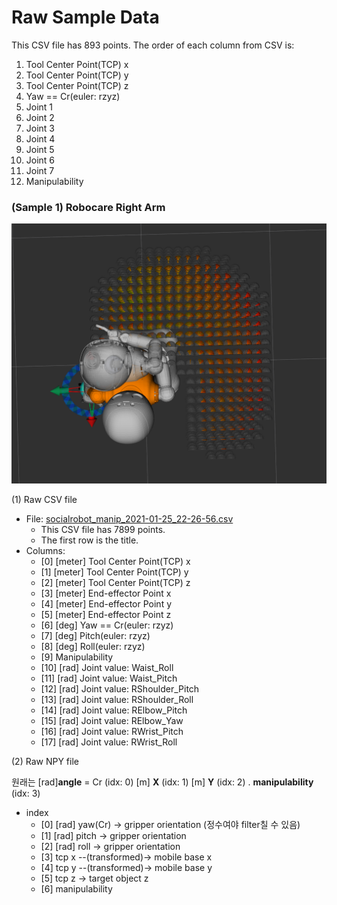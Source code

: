 # Raw Sample Data

This CSV file has 893 points.
The order of each column from CSV is:

1. Tool Center Point(TCP) x
2. Tool Center Point(TCP) y
3. Tool Center Point(TCP) z
4. Yaw == Cr(euler: rzyz)
5. Joint 1
6. Joint 2
7. Joint 3
8. Joint 4
9. Joint 5
10. Joint 6
11. Joint 7
12. Manipulability

### (Sample 1) Robocare Right Arm

![img](Screenshot%20from%202021-01-27%2010-50-54.png)

(1) Raw CSV file

- File: [socialrobot_manip_2021-01-25_22-26-56.csv](socialrobot_manip_2021-01-25_22-26-56.csv)
  - This CSV file has 7899 points.
  - The first row is the title.
- Columns:
  - [0] [meter] Tool Center Point(TCP) x
  - [1] [meter] Tool Center Point(TCP) y
  - [2] [meter] Tool Center Point(TCP) z
  - [3] [meter] End-effector Point x
  - [4] [meter] End-effector Point y
  - [5] [meter] End-effector Point z
  - [6] [deg] Yaw == Cr(euler: rzyz)
  - [7] [deg] Pitch(euler: rzyz)
  - [8] [deg] Roll(euler: rzyz)
  - [9] Manipulability
  - [10] [rad] Joint value: Waist_Roll
  - [11] [rad] Joint value: Waist_Pitch
  - [12] [rad] Joint value: RShoulder_Pitch
  - [13] [rad] Joint value: RShoulder_Roll
  - [14] [rad] Joint value: RElbow_Pitch
  - [15] [rad] Joint value: RElbow_Yaw
  - [16] [rad] Joint value: RWrist_Pitch
  - [17] [rad] Joint value: RWrist_Roll

(2) Raw NPY file

원래는
[rad]**angle** = Cr (idx: 0)
[m] **X** (idx: 1)
[m] **Y** (idx: 2)
. **manipulability** (idx: 3)

- index
  - [0] [rad] yaw(Cr) -> gripper orientation (정수여야 filter칠 수 있음)
  - [1] [rad] pitch -> gripper orientation
  - [2] [rad] roll -> gripper orientation
  - [3] tcp x --(transformed)-> mobile base x
  - [4] tcp y --(transformed)-> mobile base y
  - [5] tcp z -> target object z
  - [6] manipulability
